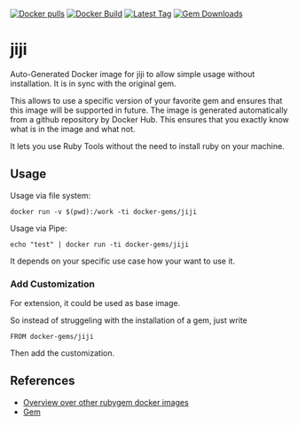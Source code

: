 [![Docker pulls](https://img.shields.io/docker/pulls/rubygem/jiji.svg)](https://hub.docker.com/r/rubygem/jiji/)
[![Docker Build](https://img.shields.io/docker/automated/rubygem/jiji.svg)](https://hub.docker.com/r/rubygem/jiji/)
[![Latest Tag](https://img.shields.io/github/tag/docker-rubygem/jiji.svg)](https://hub.docker.com/r/rubygem/jiji/)
[![Gem Downloads](https://img.shields.io/gem/dt/jiji.svg)](https://rubygems.org/gems/jiji/)
# jiji

Auto-Generated Docker image for jiji to allow simple usage without installation.
It is in sync with the original gem.

This allows to use a specific version of your favorite gem and ensures that this image will be supported in future.
The image is generated automatically from a github repository by Docker Hub.
This ensures that you exactly know what is in the image and what not.

It lets you use Ruby Tools without the need to install ruby on your machine.

## Usage

Usage via file system:

`docker run -v $(pwd):/work -ti docker-gems/jiji`

Usage via Pipe:

`echo "test" | docker run -ti docker-gems/jiji`

It depends on your specific use case how your want to use it.

### Add Customization

For extension, it could be used as base image.

So instead of struggeling with the installation of a gem, just write

`FROM docker-gems/jiji`

Then add the customization.

## References

 - [Overview over other rubygem docker images](https://github.com/thinkbot/docker-rubygem)
 - [Gem](https://rubygems.org/gems/jiji/)
